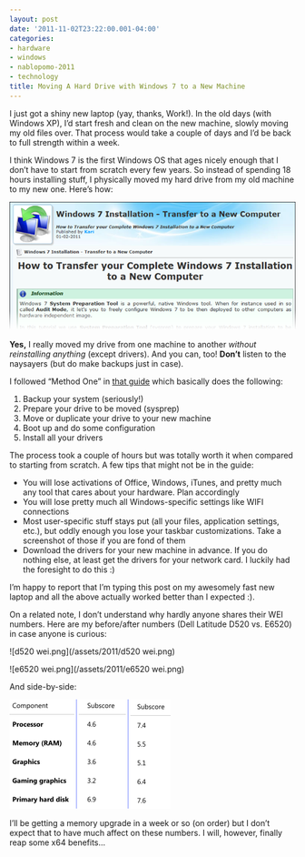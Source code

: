 ```yaml
---
layout: post
date: '2011-11-02T23:22:00.001-04:00'
categories:
- hardware
- windows
- nablopomo-2011
- technology
title: Moving A Hard Drive with Windows 7 to a New Machine
---
```


I just got a shiny new laptop (yay, thanks, Work!). In the old days (with Windows XP), I’d start fresh and clean on the new machine, slowly moving my old files over. That process would take a couple of days and I’d be back to full strength within a week. 

I think Windows 7 is the first Windows OS that ages nicely enough that I don’t have to start from scratch every few years. So instead of spending 18 hours installing stuff, I physically moved my hard drive from my old machine to my new one. Here’s how:

[![transfer.png](/assets/2011/transfer.png)](http://www.sevenforums.com/tutorials/135077-windows-7-installation-transfer-new-computer.html)

**Yes,** I really moved my drive from one machine to another *without reinstalling anything* (except drivers). And you can, too! **Don’t** listen to the naysayers (but do make backups just in case).

I followed “Method One” in [that guide](http://www.sevenforums.com/tutorials/135077-windows-7-installation-transfer-new-computer.html) which basically does the following:  

1. Backup your system (seriously!)
2. Prepare your drive to be moved (sysprep)
3. Move or duplicate your drive to your new machine
4. Boot up and do some configuration
5. Install all your drivers

The process took a couple of hours but was totally worth it when compared to starting from scratch. A few tips that might not be in the guide:     
* You will lose activations of Office, Windows, iTunes, and pretty much any tool that cares about your hardware. Plan accordingly     
* You will lose pretty much all Windows-specific settings like WIFI connections     
* Most user-specific stuff stays put (all your files, application settings, etc.), but oddly enough you lose your taskbar customizations. Take a screenshot of those if you are fond of them 
* Download the drivers for your new machine in advance. If you do nothing else, at least get the drivers for your network card. I luckily had the foresight to do this :)  


I’m happy to report that I’m typing this post on my awesomely fast new laptop and all the above actually worked better than I expected :). 

On a related note, I don’t understand why hardly anyone shares their WEI numbers. Here are my before/after numbers (Dell Latitude D520 vs. E6520) in case anyone is curious:

![d520 wei.png](/assets/2011/d520 wei.png)

![e6520 wei.png](/assets/2011/e6520 wei.png)

And side-by-side:

![side-by-side.png](/assets/2011/side-by-side.png)

I’ll be getting a memory upgrade in a week or so (on order) but I don’t expect that to have much affect on these numbers. I will, however, finally reap some x64 benefits...